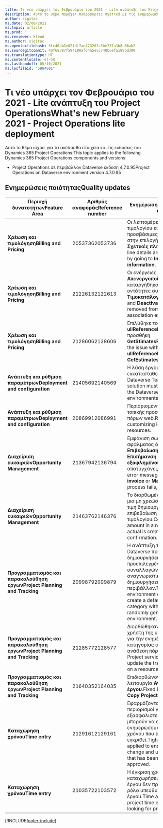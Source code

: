 ```yaml
---
title: Τι νέο υπάρχει τον Φεβρουάριο του 2021 - Lite ανάπτυξη του Project Operations
description: Αυτό το θέμα παρέχει πληροφορίες σχετικά με τις ενημερωμένες εκδόσεις ποιότητας που είναι διαθέσιμες στην έκδοση του Φεβρουαρίου 2021 της lite ανάπτυξης του Project Operations.
author: sigitac
ms.date: 02/08/2021
ms.topic: article
ms.prod: ''
ms.reviewer: kfend
ms.author: sigitac
ms.openlocfilehash: 3fc46ab3e82fdf7ae473202c5be737a3b8c86ab2
ms.sourcegitcommit: 40f68387f594180af64a5e5c748b6efa188bd300
ms.translationtype: HT
ms.contentlocale: el-GR
ms.lasthandoff: 05/10/2021
ms.locfileid: "5994001"
---
```

# <a name="whats-new-february-2021---project-operations-lite-deployment"></a><span data-ttu-id="fbc4e-103">Τι νέο υπάρχει τον Φεβρουάριο του 2021 - Lite ανάπτυξη του Project Operations</span><span class="sxs-lookup"><span data-stu-id="fbc4e-103">What's new February 2021 - Project Operations lite deployment</span></span>

<span data-ttu-id="fbc4e-104">Αυτό το θέμα ισχύει για τα ακόλουθα στοιχεία και τις εκδόσεις του Dynamics 365 Project Operations:</span><span class="sxs-lookup"><span data-stu-id="fbc4e-104">This topic applies to the following Dynamics 365 Project Operations components and versions:</span></span>

  - <span data-ttu-id="fbc4e-105">Project Operations σε περιβάλλον Dataverse έκδοση 4.7.0.95</span><span class="sxs-lookup"><span data-stu-id="fbc4e-105">Project Operations on Dataverse environment version 4.7.0.95</span></span>

## <a name="quality-updates"></a><span data-ttu-id="fbc4e-106">Ενημερώσεις ποιότητας</span><span class="sxs-lookup"><span data-stu-id="fbc4e-106">Quality updates</span></span>

| <span data-ttu-id="fbc4e-107">**Περιοχή δυνατοτήτων**</span><span class="sxs-lookup"><span data-stu-id="fbc4e-107">**Feature Area**</span></span> | <span data-ttu-id="fbc4e-108">**Αριθμός αναφοράς**</span><span class="sxs-lookup"><span data-stu-id="fbc4e-108">**Reference number**</span></span> | <span data-ttu-id="fbc4e-109">**Ενημέρωση ποιότητας**</span><span class="sxs-lookup"><span data-stu-id="fbc4e-109">**Quality update**</span></span> |
| --- | --- | --- |
| <span data-ttu-id="fbc4e-110">**Χρέωση και τιμολόγηση**</span><span class="sxs-lookup"><span data-stu-id="fbc4e-110">**Billing and Pricing**</span></span> | <span data-ttu-id="fbc4e-111">2053736</span><span class="sxs-lookup"><span data-stu-id="fbc4e-111">2053736</span></span> | <span data-ttu-id="fbc4e-112">Οι λεπτομέρειες της γραμμής τιμολογίου είναι πλέον προσβάσιμες μεταβαίνοντας στην επιλογή **Τιμολόγιο** > **Σχετικές πληροφορίες**.</span><span class="sxs-lookup"><span data-stu-id="fbc4e-112">Invoice line details are now accessible by going to **Invoice** > **Related information**.</span></span> |
| <span data-ttu-id="fbc4e-113">**Χρέωση και τιμολόγηση**</span><span class="sxs-lookup"><span data-stu-id="fbc4e-113">**Billing and Pricing**</span></span> | <span data-ttu-id="fbc4e-114">2122613</span><span class="sxs-lookup"><span data-stu-id="fbc4e-114">2122613</span></span> | <span data-ttu-id="fbc4e-115">Οι ενέργειες **Ενεργοποίηση** και **Απενεργοποίηση** καταργήθηκαν από τις οντότητες συσχετισμού **Τιμοκατάλογος**.</span><span class="sxs-lookup"><span data-stu-id="fbc4e-115">The **Activate** and **Deactivate** actions were removed from the **Price List** association entities.</span></span> |
| <span data-ttu-id="fbc4e-116">**Χρέωση και τιμολόγηση**</span><span class="sxs-lookup"><span data-stu-id="fbc4e-116">**Billing and Pricing**</span></span> | <span data-ttu-id="fbc4e-117">2128606</span><span class="sxs-lookup"><span data-stu-id="fbc4e-117">2128606</span></span> | <span data-ttu-id="fbc4e-118">Επιλύθηκε το ζήτημα με το **ullReferenceException** στην προσθήκη **GetStimatesForProject**.</span><span class="sxs-lookup"><span data-stu-id="fbc4e-118">Resolved the issue with **ullReferenceException** in the **GetEstimatesForProject** plug-in.</span></span> |
| <span data-ttu-id="fbc4e-119">**Ανάπτυξη και ρύθμιση παραμέτρων**</span><span class="sxs-lookup"><span data-stu-id="fbc4e-119">**Deployment and configuration**</span></span> | <span data-ttu-id="fbc4e-120">2140569</span><span class="sxs-lookup"><span data-stu-id="fbc4e-120">2140569</span></span> | <span data-ttu-id="fbc4e-121">Η λύση έργου δεν πρέπει να εγκατασταθεί σε περιβάλλοντα Dataverse Teams.</span><span class="sxs-lookup"><span data-stu-id="fbc4e-121">Project solution must not be installed in the Dataverse Teams environments.</span></span> |
| <span data-ttu-id="fbc4e-122">**Ανάπτυξη και ρύθμιση παραμέτρων**</span><span class="sxs-lookup"><span data-stu-id="fbc4e-122">**Deployment and configuration**</span></span> | <span data-ttu-id="fbc4e-123">2086991</span><span class="sxs-lookup"><span data-stu-id="fbc4e-123">2086991</span></span> | <span data-ttu-id="fbc4e-124">Περιορισμένη προσαρμογή της τοπικής προσαρμογής των πόρων web.</span><span class="sxs-lookup"><span data-stu-id="fbc4e-124">Restricted customizing localization of web resources.</span></span> |
| <span data-ttu-id="fbc4e-125">**Διαχείριση ευκαιριών**</span><span class="sxs-lookup"><span data-stu-id="fbc4e-125">**Opportunity Management**</span></span> | <span data-ttu-id="fbc4e-126">2136794</span><span class="sxs-lookup"><span data-stu-id="fbc4e-126">2136794</span></span> | <span data-ttu-id="fbc4e-127">Εμφάνιση σωστού μηνύματος σφάλματος όταν η διαδικασία **Επιβεβαίωση τιμολογίου** ή **Επισήμανση τιμολογίου ως εξοφλημένου** αποτυγχάνει,</span><span class="sxs-lookup"><span data-stu-id="fbc4e-127">Display correct error message when **Confirm invoice** or **Mark invoice as paid** process fails,</span></span> |
| <span data-ttu-id="fbc4e-128">**Διαχείριση ευκαιριών**</span><span class="sxs-lookup"><span data-stu-id="fbc4e-128">**Opportunity Management**</span></span> | <span data-ttu-id="fbc4e-129">2146376</span><span class="sxs-lookup"><span data-stu-id="fbc4e-129">2146376</span></span> | <span data-ttu-id="fbc4e-130">Το διορθωμένο ποσό φόρου σε μια μη χρεώσιμη πραγματική τιμή δημιουργείται από την επιβεβαίωση τιμολογίου.</span><span class="sxs-lookup"><span data-stu-id="fbc4e-130">Corrected tax amount in a non-chargeable actual is created from invoice confirmation.</span></span> |
| <span data-ttu-id="fbc4e-131">**Προγραμματισμός και παρακολούθηση έργων**</span><span class="sxs-lookup"><span data-stu-id="fbc4e-131">**Project Planning and Tracking**</span></span> | <span data-ttu-id="fbc4e-132">2099879</span><span class="sxs-lookup"><span data-stu-id="fbc4e-132">2099879</span></span> | <span data-ttu-id="fbc4e-133">Η ανάπτυξη του περιβάλλοντος Dataverse πρέπει να δημιουργήσει μια προεπιλεγμένη κατηγορία συναλλαγών με στατικό αναγνωριστικό και να μην δημιουργήσει τυχαία μία ανά περιβάλλον.</span><span class="sxs-lookup"><span data-stu-id="fbc4e-133">The Dataverse environment deployment must create a default transaction category with a static ID and not randomly generate one per environment.</span></span> |
| <span data-ttu-id="fbc4e-134">**Προγραμματισμός και παρακολούθηση έργων**</span><span class="sxs-lookup"><span data-stu-id="fbc4e-134">**Project Planning and Tracking**</span></span> | <span data-ttu-id="fbc4e-135">2128577</span><span class="sxs-lookup"><span data-stu-id="fbc4e-135">2128577</span></span> | <span data-ttu-id="fbc4e-136">Διορθώθηκαν τα δικαιώματα χρήστη της υπηρεσίας έργου για την ενημέρωση της κατηγορίας συναλλαγών σε μια ανάθεση πόρου.</span><span class="sxs-lookup"><span data-stu-id="fbc4e-136">Fixed the Project service user privileges to update the transaction category on a resource assignment.</span></span> |
| <span data-ttu-id="fbc4e-137">**Προγραμματισμός και παρακολούθηση έργων**</span><span class="sxs-lookup"><span data-stu-id="fbc4e-137">**Project Planning and Tracking**</span></span> | <span data-ttu-id="fbc4e-138">2164035</span><span class="sxs-lookup"><span data-stu-id="fbc4e-138">2164035</span></span> | <span data-ttu-id="fbc4e-139">Επιδιορθώνονται ζητήματα με τη λειτουργία **Αντιγραφή έργου**.</span><span class="sxs-lookup"><span data-stu-id="fbc4e-139">Fixed issues with the **Copy Project** function.</span></span> |
| <span data-ttu-id="fbc4e-140">**Καταχώρηση χρόνου**</span><span class="sxs-lookup"><span data-stu-id="fbc4e-140">**Time entry**</span></span> | <span data-ttu-id="fbc4e-141">2129161</span><span class="sxs-lookup"><span data-stu-id="fbc4e-141">2129161</span></span> | <span data-ttu-id="fbc4e-142">Εφαρμόζονται αυστηρότεροι περιορισμοί για να εξασφαλιστεί ότι οι χρήστες δεν μπορούν να αλλάξουν και να ενημερώσουν μια καταχώρηση χρόνου που έχει υποβληθεί ή εγκριθεί.</span><span class="sxs-lookup"><span data-stu-id="fbc4e-142">Tighter restrictions are applied to ensure users can't change and update a time entry that has been submitted or approved.</span></span> |
| <span data-ttu-id="fbc4e-143">**Καταχώρηση χρόνου**</span><span class="sxs-lookup"><span data-stu-id="fbc4e-143">**Time entry**</span></span> | <span data-ttu-id="fbc4e-144">2103572</span><span class="sxs-lookup"><span data-stu-id="fbc4e-144">2103572</span></span> | <span data-ttu-id="fbc4e-145">Η έγκριση χρόνου για καταχωρήσεις χρόνου εκτός έργου δεν πρέπει να αναζητά ρόλο υπεύθυνου έγκρισης έργου.</span><span class="sxs-lookup"><span data-stu-id="fbc4e-145">Time approval for non-project time entries must not be looking for project approver role.</span></span> |


[!INCLUDE[footer-include](../../includes/footer-banner.md)]